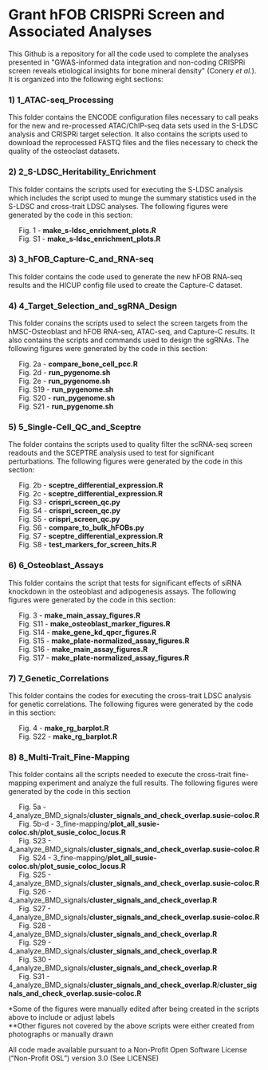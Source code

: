 # Grant hFOB CRISPRi Screen and Associated Analyses
This Github is a repository for all the code used to complete the analyses
presented in "GWAS-informed data integration and non-coding CRISPRi screen 
reveals etiological insights for bone mineral density" (Conery *et al.*). 
It is organized into the following eight sections:

### 1) 1_ATAC-seq_Processing ###
This folder contains the ENCODE configuration files necessary to call 
peaks for the new and re-processed ATAC/ChIP-seq data sets used in the S-LDSC 
analysis and CRISPRi target selection. It also contains the scripts used 
to download the reprocessed FASTQ files and the files necessary to check the 
quality of the osteoclast datasets.

### 2) 2_S-LDSC_Heritability_Enrichment ###
This folder contains the scripts used for executing the S-LDSC analysis which
includes the script used to munge the summary statistics used in the S-LDSC
and cross-trait LDSC analyses. The following figures were generated by the 
code in this section:

&ensp;&ensp;&ensp;Fig. 1 - **make_s-ldsc_enrichment_plots.R**  \
&ensp;&ensp;&ensp;Fig. S1 - **make_s-ldsc_enrichment_plots.R** 

### 3) 3_hFOB_Capture-C_and_RNA-seq ###
This folder contains the code used to generate the new hFOB RNA-seq results 
and the HICUP config file used to create the Capture-C dataset.

### 4) 4_Target_Selection_and_sgRNA_Design ###
This folder conains the scripts used to select the screen targets from the 
hMSC-Osteoblast and hFOB RNA-seq, ATAC-seq, and Capture-C results. It also 
contains the scripts and commands used to design the sgRNAs. The following 
figures were generated by the code in this section:

&ensp;&ensp;&ensp;Fig. 2a - **compare_bone_cell_pcc.R** \
&ensp;&ensp;&ensp;Fig. 2d - **run_pygenome.sh** \
&ensp;&ensp;&ensp;Fig. 2e - **run_pygenome.sh** \
&ensp;&ensp;&ensp;Fig. S19 - **run_pygenome.sh** \
&ensp;&ensp;&ensp;Fig. S20 - **run_pygenome.sh** \
&ensp;&ensp;&ensp;Fig. S21 - **run_pygenome.sh** 

### 5) 5_Single-Cell_QC_and_Sceptre ###
The folder contains the scripts used to quality filter the scRNA-seq screen 
readouts and the SCEPTRE analysis used to test for significant perturbations. 
The following figures were generated by the code in this section:

&ensp;&ensp;&ensp;Fig. 2b - **sceptre_differential_expression.R** \
&ensp;&ensp;&ensp;Fig. 2c - **sceptre_differential_expression.R** \
&ensp;&ensp;&ensp;Fig. S3 - **crispri_screen_qc.py** \
&ensp;&ensp;&ensp;Fig. S4 - **crispri_screen_qc.py** \
&ensp;&ensp;&ensp;Fig. S5 - **crispri_screen_qc.py** \
&ensp;&ensp;&ensp;Fig. S6 - **compare_to_bulk_hFOBs.py** \
&ensp;&ensp;&ensp;Fig. S7 - **sceptre_differential_expression.R** \
&ensp;&ensp;&ensp;Fig. S8 - **test_markers_for_screen_hits.R** 

### 6) 6_Osteoblast_Assays ###
This folder contains the script that tests for significant effects of siRNA
knockdown in the osteoblast and adipogenesis assays. The following figures were
generated by the code in this section:

&ensp;&ensp;&ensp;Fig. 3 - **make_main_assay_figures.R** \
&ensp;&ensp;&ensp;Fig. S11 - **make_osteoblast_marker_figures.R** \
&ensp;&ensp;&ensp;Fig. S14 - **make_gene_kd_qpcr_figures.R** \
&ensp;&ensp;&ensp;Fig. S15 - **make_plate-normalized_assay_figures.R** \
&ensp;&ensp;&ensp;Fig. S16 - **make_main_assay_figures.R** \
&ensp;&ensp;&ensp;Fig. S17 - **make_plate-normalized_assay_figures.R**

### 7) 7_Genetic_Correlations ###
This folder contains the codes for executing the cross-trait LDSC analysis for
genetic correlations. The following figures were generated by the code in this
section:

&ensp;&ensp;&ensp;Fig. 4 - **make_rg_barplot.R** \
&ensp;&ensp;&ensp;Fig. S22 - **make_rg_barplot.R**

### 8) 8_Multi-Trait_Fine-Mapping ###
This folder contains all the scripts needed to execute the cross-trait fine-mapping experiment and analyze the full results. The following figures were 
generated by the code in this section

&ensp;&ensp;&ensp;Fig. 5a - 4_analyze_BMD_signals/**cluster_signals_and_check_overlap.susie-coloc.R** \
&ensp;&ensp;&ensp;Fig. 5b-d - 3_fine-mapping/**plot_all_susie-coloc.sh**/**plot_susie_coloc_locus.R** \
&ensp;&ensp;&ensp;Fig. S23 - 4_analyze_BMD_signals/**cluster_signals_and_check_overlap.susie-coloc.R** \
&ensp;&ensp;&ensp;Fig. S24 - 3_fine-mapping/**plot_all_susie-coloc.sh**/**plot_susie_coloc_locus.R** \
&ensp;&ensp;&ensp;Fig. S25 - 4_analyze_BMD_signals/**cluster_signals_and_check_overlap.susie-coloc.R** \
&ensp;&ensp;&ensp;Fig. S26 - 4_analyze_BMD_signals/**cluster_signals_and_check_overlap.R** \
&ensp;&ensp;&ensp;Fig. S27 - 4_analyze_BMD_signals/**cluster_signals_and_check_overlap.susie-coloc.R** \
&ensp;&ensp;&ensp;Fig. S28 - 4_analyze_BMD_signals/**cluster_signals_and_check_overlap.R** \
&ensp;&ensp;&ensp;Fig. S29 - 4_analyze_BMD_signals/**cluster_signals_and_check_overlap.R** \
&ensp;&ensp;&ensp;Fig. S30 - 4_analyze_BMD_signals/**cluster_signals_and_check_overlap.R** \
&ensp;&ensp;&ensp;Fig. S31 - 4_analyze_BMD_signals/**cluster_signals_and_check_overlap.R**/**cluster_signals_and_check_overlap.susie-coloc.R** 

\*Some of the figures were manually edited after being created in the scripts above
to include or adjust labels \
\*\*Other figures not covered by the above scripts were either created from 
photographs or manually drawn

All code made available pursuant to a Non-Profit Open Software License (“Non-Profit OSL”) version 3.0 (See LICENSE)
